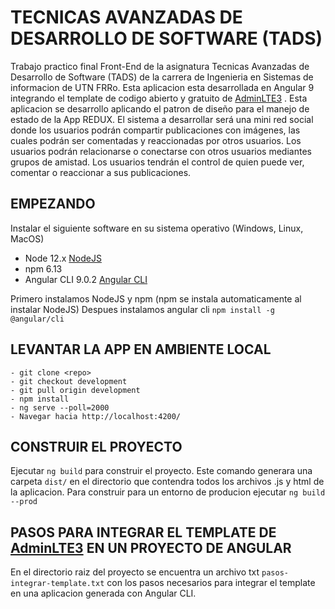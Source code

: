 # TECNICAS AVANZADAS DE DESARROLLO DE SOFTWARE (TADS)

Trabajo practico final Front-End de la asignatura Tecnicas Avanzadas de Desarrollo de Software (TADS) de la carrera de Ingenieria en Sistemas de informacion 
de UTN FRRo. Esta aplicacion esta desarrollada en Angular 9 integrando el template de codigo abierto y gratuito de [AdminLTE3](https://adminlte.io/themes/v3/) . Esta aplicacion se desarrollo aplicando
el patron de diseño para el manejo de estado de la App REDUX. 
El sistema a desarrollar será una mini red social donde los usuarios podrán compartir publicaciones con imágenes, las cuales podrán ser comentadas y reaccionadas por otros usuarios. 
Los usuarios podrán relacionarse o conectarse con otros usuarios mediantes grupos de amistad. Los usuarios tendrán el control de quien puede ver, comentar o reaccionar a sus publicaciones.

## EMPEZANDO

Instalar el siguiente software en su sistema operativo (Windows, Linux, MacOS)
* Node 12.x  [NodeJS](https://nodejs.org/en/)
* npm 6.13
* Angular CLI 9.0.2 [Angular CLI](https://github.com/angular/angular-cli)

Primero instalamos NodeJS y npm (npm se instala automaticamente al instalar NodeJS)
Despues instalamos angular cli 
`
    npm install -g @angular/cli
`
## LEVANTAR LA APP EN AMBIENTE LOCAL
	- git clone <repo> 
	- git checkout development 
	- git pull origin development 
	- npm install
	- ng serve --poll=2000
    - Navegar hacia http://localhost:4200/ 

## CONSTRUIR EL  PROYECTO
Ejecutar `ng build` para construir el proyecto. Este comando generara una carpeta `dist/` en el directorio que contendra todos los archivos .js y html de la aplicacion. Para construir para un entorno de producion ejecutar `ng build --prod`

## PASOS PARA INTEGRAR EL TEMPLATE DE [AdminLTE3](https://adminlte.io/themes/v3/) EN UN PROYECTO DE ANGULAR

En el directorio raiz del proyecto se encuentra un archivo txt `pasos-integrar-template.txt` con los pasos necesarios para integrar el template en una aplicacion generada con Angular CLI.

